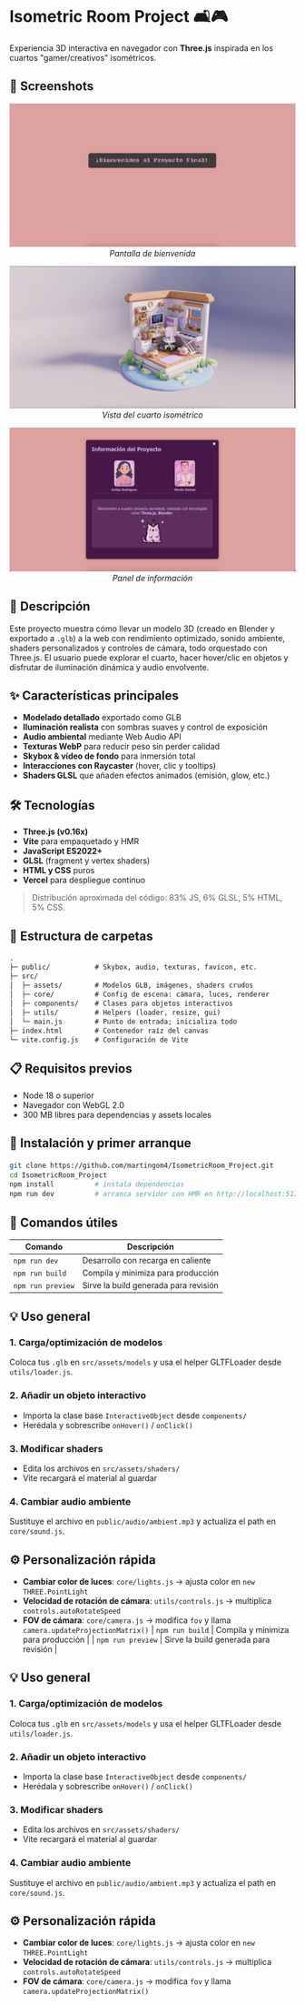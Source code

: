 
# Isometric Room Project 🛋️🎮

Experiencia 3D interactiva en navegador con **Three.js** inspirada en los cuartos "gamer/creativos" isométricos.

## 📸 Screenshots

<div align="center">

![Bienvenida](screenshots/Bienvenida.png)
*Pantalla de bienvenida*

![Cuarto](screenshots/Cuarto.png)
*Vista del cuarto isométrico*

![Información](screenshots/Informacion.png)
*Panel de información*

</div>

## 📝 Descripción
Este proyecto muestra cómo llevar un modelo 3D (creado en Blender y exportado a `.glb`) a la web con rendimiento optimizado, sonido ambiente, shaders personalizados y controles de cámara, todo orquestado con Three.js. El usuario puede explorar el cuarto, hacer hover/clic en objetos y disfrutar de iluminación dinámica y audio envolvente.

## ✨ Características principales
- **Modelado detallado** exportado como GLB
- **Iluminación realista** con sombras suaves y control de exposición
- **Audio ambiental** mediante Web Audio API
- **Texturas WebP** para reducir peso sin perder calidad
- **Skybox & vídeo de fondo** para inmersión total
- **Interacciones con Raycaster** (hover, clic y tooltips)
- **Shaders GLSL** que añaden efectos animados (emisión, glow, etc.)

## 🛠️ Tecnologías
- **Three.js (v0.16x)**
- **Vite** para empaquetado y HMR
- **JavaScript ES2022+**
- **GLSL** (fragment y vertex shaders)
- **HTML y CSS** puros
- **Vercel** para despliegue continuo

> Distribución aproximada del código: 83% JS, 6% GLSL, 5% HTML, 5% CSS.

## 📁 Estructura de carpetas

```
.
├─ public/           # Skybox, audio, texturas, favicon, etc.
├─ src/
│  ├─ assets/        # Modelos GLB, imágenes, shaders crudos
│  ├─ core/          # Config de escena: cámara, luces, renderer
│  ├─ components/    # Clases para objetos interactivos
│  ├─ utils/         # Helpers (loader, resize, gui)
│  └─ main.js        # Punto de entrada; inicializa todo
├─ index.html        # Contenedor raíz del canvas
└─ vite.config.js    # Configuración de Vite
```

## 📋 Requisitos previos
- Node 18 o superior
- Navegador con WebGL 2.0
- 300 MB libres para dependencias y assets locales

## 🚀 Instalación y primer arranque

```bash
git clone https://github.com/martingom4/IsometricRoom_Project.git
cd IsometricRoom_Project
npm install          # instala dependencias
npm run dev          # arranca servidor con HMR en http://localhost:5173
```

## 🔧 Comandos útiles

| Comando | Descripción |
|---------|-------------|
| `npm run dev` | Desarrollo con recarga en caliente |
| `npm run build` | Compila y minimiza para producción |
| `npm run preview` | Sirve la build generada para revisión |

## 💡 Uso general

### 1. Carga/optimización de modelos
Coloca tus `.glb` en `src/assets/models` y usa el helper GLTFLoader desde `utils/loader.js`.

### 2. Añadir un objeto interactivo
- Importa la clase base `InteractiveObject` desde `components/`
- Herédala y sobrescribe `onHover()` / `onClick()`

### 3. Modificar shaders
- Edita los archivos en `src/assets/shaders/`
- Vite recargará el material al guardar

### 4. Cambiar audio ambiente
Sustituye el archivo en `public/audio/ambient.mp3` y actualiza el path en `core/sound.js`.

## ⚙️ Personalización rápida

- **Cambiar color de luces**: `core/lights.js` → ajusta color en `new THREE.PointLight`
- **Velocidad de rotación de cámara**: `utils/controls.js` → multiplica `controls.autoRotateSpeed`
- **FOV de cámara**: `core/camera.js` → modifica `fov` y llama `camera.updateProjectionMatrix()`
| `npm run build` | Compila y minimiza para producción |
| `npm run preview` | Sirve la build generada para revisión |

## 💡 Uso general

### 1. Carga/optimización de modelos
Coloca tus `.glb` en `src/assets/models` y usa el helper GLTFLoader desde `utils/loader.js`.

### 2. Añadir un objeto interactivo
- Importa la clase base `InteractiveObject` desde `components/`
- Herédala y sobrescribe `onHover()` / `onClick()`

### 3. Modificar shaders
- Edita los archivos en `src/assets/shaders/`
- Vite recargará el material al guardar

### 4. Cambiar audio ambiente
Sustituye el archivo en `public/audio/ambient.mp3` y actualiza el path en `core/sound.js`.



## ⚙️ Personalización rápida

- **Cambiar color de luces**: `core/lights.js` → ajusta color en `new THREE.PointLight`
- **Velocidad de rotación de cámara**: `utils/controls.js` → multiplica `controls.autoRotateSpeed`
- **FOV de cámara**: `core/camera.js` → modifica `fov` y llama `camera.updateProjectionMatrix()`









